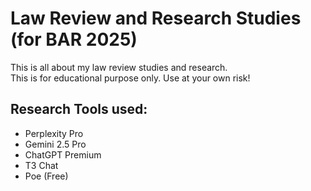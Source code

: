 # Law Review and Research Studies (for BAR 2025)
This is all about my law review studies and research. 
\
This is for educational purpose only. Use at your own risk!

## Research Tools used:
- Perplexity Pro
- Gemini 2.5 Pro
- ChatGPT Premium
- T3 Chat
- Poe (Free)

